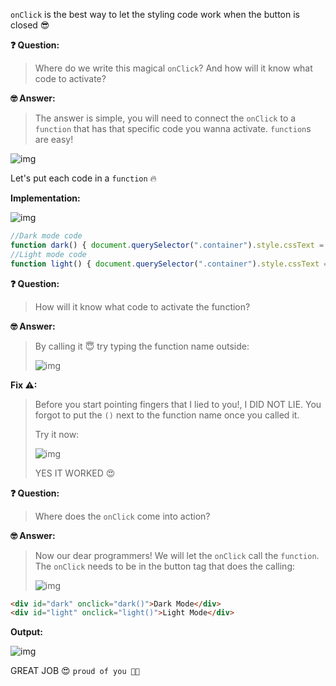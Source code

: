 `onClick` is the best way to let the styling code work when the button is closed 😎

**❓ Question:**

> Where do we write this magical `onClick`? And how will it know what code to activate?

**🤓 Answer:** 

> The answer is simple, you will need to connect the `onClick` to a `function` that has that specific code you wanna activate. `function`s are easy! 

![img](https://lh4.googleusercontent.com/AEVGnTvNXNfFyN9T2gLAAEbO6WvSjkY4tHBFVbUvGqyI05YvUGwViMWaeDWzBk4UZ_w1h-QH1nNacglESq6P3HQySyTk-XE25fVNGYCFN2lRVGfl757KyNv18YG323A5HU97L16b)

Let's put each code in a `function` 🔥

**Implementation:**

![img](https://lh3.googleusercontent.com/7fV82-2zc5IKA0s3mLxtt2cyOIh3-FiKSIRoWdhyORq36sh8fbosXyMis6HL9vDosmrX7y4AU6uJZsGD8Ve03OO_7ipCpo-xWz-YKlbNOnYoCabePEmIdanLg4BrM-n1M5ODuEu2)

``````javascript
//Dark mode code
function dark() { document.querySelector(".container").style.cssText = "background-color: black; color: white;" }
//Light mode code
function light() { document.querySelector(".container").style.cssText = "background-color: white; color: black;" }
``````

**❓ Question:**

> How will it know what code to activate the function? 

**🤓 Answer:** 

> By calling it 😇 try typing the function name outside:
>
> ![img](https://lh5.googleusercontent.com/iD4LYaN-h9aBZW7cF9p1ZgOgTxufp9K3XfRN4qPI2WF0mCCzup4P3_58B_1gVsL2V9JmMX_m8ucSHx5eBZBTJoQCWH6G9Fj2To6VLc2ypzV5MdB6-hg4sGtdj37UkR72eUzOLFzH)

**Fix ⚠:**

> Before you start pointing fingers that I lied to you!, I DID NOT LIE. You forgot to put the `()` next to the function name once you called it. 
>
> Try it now:
>
> ![img](https://lh3.googleusercontent.com/oBG1vrVBDq6XibEM5ruKV3gk7SGICfEJxRqysLrOLpPss9mPlDnDcDBR8xvjyrOIk01DrC7qwDd9JORhQKJMh47tf_b5dbwwg1s5fBhVdF2ujK4xOw0rczTB8eJZZtyStW9Pqygi)
>
> YES IT WORKED 😍

**❓ Question:**

> Where does the `onClick` come into action?

**🤓 Answer:** 

> Now our dear programmers! We will let the `onClick` call the `function`. The `onClick` needs to be in the button tag that does the calling:
>
> ![img](https://lh6.googleusercontent.com/l1TeUM1VadQO3X55Ct0mhXDrSAVlZpOHmqduNVutCfK2uJtblPvh0Bu9MU-uWN8RJbuKX_e8LxVcQcKsjX-ddGQKEuiKepFaU1V-QdsBoWfeoIQRSgMS0h_42cEspDuY1PF-6QBB)

````html
<div id="dark" onclick="dark()">Dark Mode</div>
<div id="light" onclick="light()">Light Mode</div>

````

**Output:**

![img](https://lh3.googleusercontent.com/SgPomWJN2Fp9X8HLN6_CreUuSsLcMwuDNK4eA7FODHfCV3lmfwbQPI8BjnAEYfcdjR0dR4Eq0GMvdbCISp72PVNKHLXkZYY-RS_5XXgaOmzL1p0vHpsA3jz76YtuTYNkXBqszlHE)

GREAT JOB 😍 `proud of you 👏🏻`